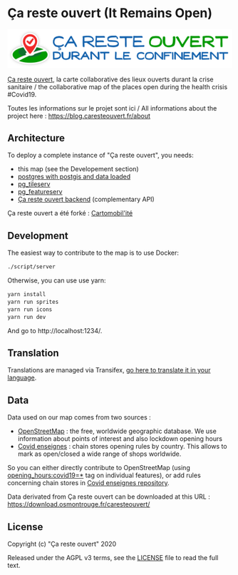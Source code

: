 # Ça reste ouvert (It Remains Open)

![Ça reste ouvert](assets/logo-FR-mobile.svg)

[Ça reste ouvert](https://caresteouvert.fr), la carte collaborative des lieux ouverts durant la crise sanitaire / the collaborative map of the places open during the health crisis #Covid19.

Toutes les informations sur le projet sont ici / All informations about the project here : https://blog.caresteouvert.fr/about

## Architecture

To deploy a complete instance of "Ça reste ouvert", you needs:

- this map (see the Developement section)
- [postgres with postgis and data loaded](db/)
- [pg_tileserv](https://access.crunchydata.com/documentation/pg_tileserv/latest/)
- [pg_featureserv](https://access.crunchydata.com/documentation/pg_featureserv/latest/)
- [Ça reste ouvert backend](https://github.com/caresteouvert/caresteouvert_backend) (complementary API)

Ça reste ouvert a été forké : [Cartomobil'ité](https://github.com/PanierAvide/cartomobil-ite)

## Development

The easiest way to contribute to the map is to use Docker:

```bash
./script/server
```

Otherwise, you can use use yarn:

```bash
yarn install
yarn run sprites
yarn run icons
yarn run dev
```

And go to http://localhost:1234/.

## Translation

Translations are managed via Transifex, [go here to translate it in your language](https://www.transifex.com/openlevelup/ca-reste-ouvert/languages/).

## Data

Data used on our map comes from two sources :
* [OpenStreetMap](https://openstreetmap.org/) : the free, worldwide geographic database. We use information about points of interest and also lockdown opening hours
* [Covid enseignes](https://github.com/caresteouvert/Covid_enseignes) : chain stores opening rules by country. This allows to mark as open/closed a wide range of shops worldwide.

So you can either directly contribute to OpenStreetMap (using [opening_hours:covid19=*](https://wiki.openstreetmap.org/wiki/Key:opening_hours:covid19) tag on individual features), or add rules concerning chain stores in [Covid enseignes repository](https://github.com/caresteouvert/Covid_enseignes#report-information).

Data derivated from Ça reste ouvert can be downloaded at this URL : https://download.osmontrouge.fr/caresteouvert/

## License

Copyright (c) "Ça reste ouvert" 2020

Released under the AGPL v3 terms, see the [LICENSE](LICENSE.txt) file to read the full text.
